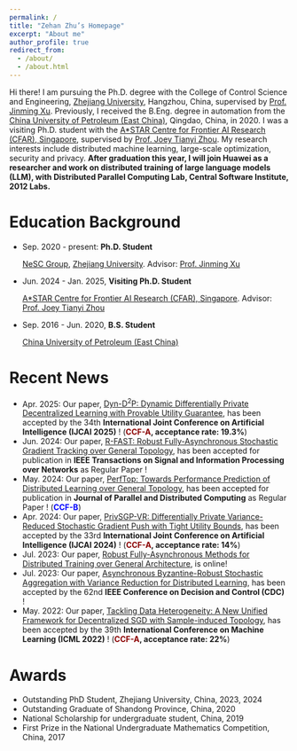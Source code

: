 ```yaml
---
permalink: /
title: "Zehan Zhu’s Homepage"
excerpt: "About me"
author_profile: true
redirect_from: 
  - /about/
  - /about.html
---
```



Hi there! I am pursuing the Ph.D. degree with the College of Control Science and Engineering, [Zhejiang University](https://www.zju.edu.cn/), Hangzhou, China, supervised by [Prof. Jinming Xu](https://person.zju.edu.cn/jimmyxu). Previously, I received the B.Eng. degree in automation from the [China University of Petroleum (East China)](https://www.upc.edu.cn/), Qingdao, China, in 2020. I was a visiting Ph.D. student with the [A*STAR Centre for Frontier AI Research (CFAR), Singapore](https://www.a-star.edu.sg/cfar), supervised by [Prof. Joey Tianyi Zhou](https://joeyzhouty.github.io/). My research interests include distributed machine learning, large-scale optimization, security and privacy. **After graduation this year, I will join Huawei as a researcher and work on distributed training of large language models (LLM), with Distributed Parallel Computing Lab, Central Software Institute, 2012 Labs.**


Education Background
======
* Sep. 2020 - present: **Ph.D. Student**

  [NeSC Group](http://nesc.zju.edu.cn/#/), [Zhejiang University](https://www.zju.edu.cn/). Advisor: [Prof. Jinming Xu](https://person.zju.edu.cn/jimmyxu)


* Jun. 2024 - Jan. 2025, **Visiting Ph.D. Student**

  [A*STAR Centre for Frontier AI Research (CFAR), Singapore](https://www.a-star.edu.sg/cfar). Advisor: [Prof. Joey Tianyi Zhou](https://joeyzhouty.github.io/)


* Sep. 2016 - Jun. 2020, **B.S. Student**

  [China University of Petroleum (East China)](https://www.upc.edu.cn/)



Recent News
======
* Apr. 2025: Our paper, [Dyn-D<sup>2</sup>P: Dynamic Differentially Private Decentralized Learning with Provable Utility Guarantee](), has been accepted by the 34th **International Joint Conference on Artificial Intelligence (IJCAI 2025)** ! (**<span style="color:#8B0000">CCF-A</span>, acceptance rate: 19.3%**)
* Jun. 2024: Our paper, [R-FAST: Robust Fully-Asynchronous Stochastic Gradient Tracking over General Topology](https://ieeexplore.ieee.org/abstract/document/10660468), has been accepted for publication in **IEEE Transactions on Signal and Information Processing over Networks** as Regular Paper !
* May. 2024: Our paper, [PerfTop: Towards Performance Prediction of Distributed Learning over General Topology](https://www.sciencedirect.com/science/article/abs/pii/S0743731524000868), has been accepted for publication in **Journal of Parallel and Distributed Computing** as Regular Paper ! (**<span style="color:blue; font-weight:bold">CCF-B</span>**)
* Apr. 2024: Our paper, [PrivSGP-VR: Differentially Private Variance-Reduced Stochastic Gradient Push with Tight Utility Bounds](https://www.ijcai.org/proceedings/2024/635), has been accepted by the 33rd **International Joint Conference on Artificial Intelligence (IJCAI 2024)** ! (**<span style="color:#8B0000">CCF-A</span>, acceptance rate: 14%**)
* Jul. 2023: Our paper, [Robust Fully-Asynchronous Methods for Distributed Training over General Architecture](https://arxiv.org/abs/2307.11617), is online!
* Jul. 2023: Our paper, [Asynchronous Byzantine-Robust Stochastic Aggregation with Variance Reduction for Distributed Learning](https://ieeexplore.ieee.org/abstract/document/10383346), has been accepted by the 62nd **IEEE Conference on Decision and Control (CDC)** !
* May. 2022: Our paper, [Tackling Data Heterogeneity: A New Unified Framework for Decentralized SGD with Sample-induced Topology](https://proceedings.mlr.press/v162/huang22i.html), has been accepted by the 39th **International Conference on Machine Learning (ICML 2022)** ! (**<span style="color:#8B0000">CCF-A</span>, acceptance rate: 22%**)





Awards
======
* Outstanding PhD Student, Zhejiang University, China, 2023, 2024
* Outstanding Graduate of Shandong Province, China, 2020
* National Scholarship for undergraduate student, China, 2019
* First Prize in the National Undergraduate Mathematics Competition, China, 2017


